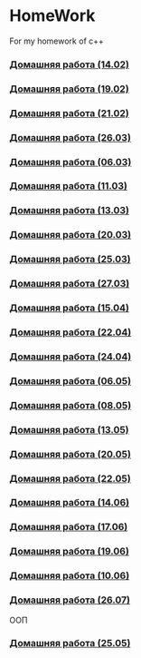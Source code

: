 # HomeWork
For my homework of c++

### [Домашняя работа  (14.02)](https://github.com/1NEKST1/HomeWork/commit/ce4f98ea250d2d708931c4722e4d4b2057595863)

### [Домашняя работа  (19.02)](https://github.com/1NEKST1/HomeWork/commit/e507b4d225a3dce4b481134d29b44c8d3a4abc2e)

### [Домашняя работа  (21.02)](https://github.com/1NEKST1/HomeWork/commit/116aefd93f7410147cf0372d46d79a80573efb8a)

### [Домашняя работа  (26.03)](https://github.com/1NEKST1/HomeWork/blob/f203606e605280c2ce5c45880ea7476fd24af6cc/TryHard.cpp)

### [Домашняя работа  (06.03)](https://github.com/1NEKST1/HomeWork/blob/main/TryHard2.cpp)

### [Домашняя работа  (11.03)](https://github.com/1NEKST1/HomeWork/blob/main/TryHard1.cpp)

### [Домашняя работа  (13.03)](https://github.com/1NEKST1/HomeWork/blob/main/TryHard3.cpp)

### [Домашняя работа  (20.03)](https://github.com/1NEKST1/HomeWork/blob/main/TryHard5.cpp)

### [Домашняя работа  (25.03)](https://github.com/1NEKST1/HomeWork/blob/main/TryHard6.cpp)

### [Домашняя работа  (27.03)](https://github.com/1NEKST1/HomeWork/blob/main/TryHard7.cpp)

### [Домашняя работа  (15.04)](https://github.com/1NEKST1/HomeWork/blob/main/TryHard8.cpp)

### [Домашняя работа  (22.04)](https://github.com/1NEKST1/HomeWork/blob/main/David.cpp)

### [Домашняя работа  (24.04)](https://github.com/1NEKST1/HomeWork/blob/main/David1.cpp)

### [Домашняя работа  (06.05)](https://github.com/1NEKST1/HomeWork/blob/main/David2.cpp)

### [Домашняя работа  (08.05)](https://github.com/1NEKST1/HomeWork/blob/main/HomeWork.cpp)

### [Домашняя работа  (13.05)](https://github.com/1NEKST1/HomeWork/blob/main/HomeWork1.cpp)

### [Домашняя работа  (20.05)](https://github.com/1NEKST1/HomeWork/blob/main/David5.cpp)

### [Домашняя работа  (22.05)](https://github.com/1NEKST1/HomeWork/blob/main/David4.cpp)

### [Домашняя работа  (14.06)](https://github.com/1NEKST1/HomeWork/blob/main/TryHard10.cpp)

### [Домашняя работа  (17.06)](https://github.com/1NEKST1/HomeWork/blob/main/HomeWork11.cpp)

### [Домашняя работа  (19.06)](https://github.com/1NEKST1/HomeWork/blob/main/Exam.cpp)

### [Домашняя работа  (10.06)](https://github.com/1NEKST1/HomeWork/blob/main/Shop.cpp)

### [Домашняя работа  (26.07)](https://github.com/1NEKST1/HomeWork/blob/main/Project.cpp)

ООП

### [Домашняя работа  (25.05)]()
